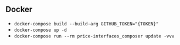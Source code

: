 ## Docker

* `docker-compose build --build-arg GITHUB_TOKEN="{TOKEN}"`
* `docker-compose up -d`
* `docker-compose run --rm price-interfaces_composer update -vvv`
